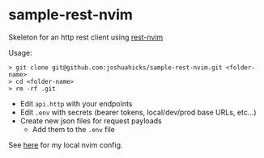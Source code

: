 # sample-rest-nvim

Skeleton for an http rest client using [rest-nvim](https://github.com/rest-nvim/rest.nvim)

Usage:
```
> git clone git@github.com:joshuahicks/sample-rest-nvim.git <folder-name>
> cd <folder-name>
> rm -rf .git
```

- Edit `api.http` with your endpoints
- Edit `.env` with secrets (bearer tokens, local/dev/prod base URLs, etc...)
- Create new json files for request payloads
  - Add them to the `.env` file

See [here](https://github.com/joshuahicks/.dotfiles/tree/main/.config/nvim) for my local nvim config.

